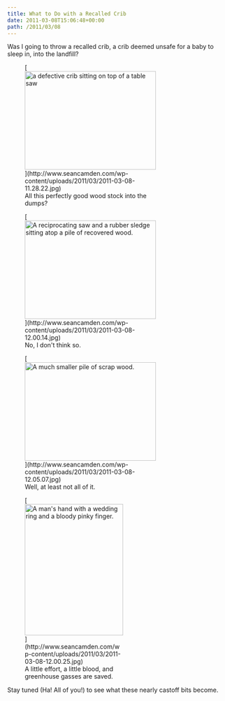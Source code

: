 ```yaml
---
title: What to Do with a Recalled Crib
date: 2011-03-08T15:06:48+00:00
path: /2011/03/08
---
```

Was I going to throw a recalled crib, a crib deemed unsafe for a baby to sleep in, into the landfill?
  
<figure id="attachment_334" style="width: 300px" class="wp-caption alignnone">[<img src="http://www.seancamden.com/wp-content/uploads/2011/03/2011-03-08-11.28.22-300x225.jpg" alt="a defective crib sitting on top of a table saw" title="Defective Crib" width="300" height="225" class="size-medium wp-image-334" srcset="http://seancamden.cosm/wp-content/uploads/2011/03/2011-03-08-11.28.22-300x225.jpg 300w, http://seancamden.cosm/wp-content/uploads/2011/03/2011-03-08-11.28.22-1024x768.jpg 1024w" sizes="(max-width: 300px) 100vw, 300px" />](http://www.seancamden.com/wp-content/uploads/2011/03/2011-03-08-11.28.22.jpg)<figcaption class="wp-caption-text">All this perfectly good wood stock into the dumps?</figcaption></figure>
  
<figure id="attachment_335" style="width: 300px" class="wp-caption alignnone">[<img src="http://www.seancamden.com/wp-content/uploads/2011/03/2011-03-08-12.00.14-300x225.jpg" alt="A reciprocating saw and a rubber sledge sitting atop a pile of recovered wood." title="Newly recovered wood stock" width="300" height="225" class="size-medium wp-image-335" srcset="http://seancamden.cosm/wp-content/uploads/2011/03/2011-03-08-12.00.14-300x225.jpg 300w, http://seancamden.cosm/wp-content/uploads/2011/03/2011-03-08-12.00.14-1024x768.jpg 1024w" sizes="(max-width: 300px) 100vw, 300px" />](http://www.seancamden.com/wp-content/uploads/2011/03/2011-03-08-12.00.14.jpg)<figcaption class="wp-caption-text">No, I don't think so.</figcaption></figure>
  
<figure id="attachment_336" style="width: 300px" class="wp-caption alignnone">[<img src="http://www.seancamden.com/wp-content/uploads/2011/03/2011-03-08-12.05.07-300x225.jpg" alt="A much smaller pile of scrap wood." title="Scrap wood" width="300" height="225" class="size-medium wp-image-336" srcset="http://seancamden.cosm/wp-content/uploads/2011/03/2011-03-08-12.05.07-300x225.jpg 300w, http://seancamden.cosm/wp-content/uploads/2011/03/2011-03-08-12.05.07-1024x768.jpg 1024w" sizes="(max-width: 300px) 100vw, 300px" />](http://www.seancamden.com/wp-content/uploads/2011/03/2011-03-08-12.05.07.jpg)<figcaption class="wp-caption-text">Well, at least not all of it.</figcaption></figure>
  
<figure id="attachment_337" style="width: 225px" class="wp-caption alignnone">[<img src="http://www.seancamden.com/wp-content/uploads/2011/03/2011-03-08-12.00.25-225x300.jpg" alt="A man&#039;s hand with a wedding ring and a bloody pinky finger." title="Bloody Pinky" width="225" height="300" class="size-medium wp-image-337" srcset="http://seancamden.cosm/wp-content/uploads/2011/03/2011-03-08-12.00.25-225x300.jpg 225w, http://seancamden.cosm/wp-content/uploads/2011/03/2011-03-08-12.00.25-768x1024.jpg 768w, http://seancamden.cosm/wp-content/uploads/2011/03/2011-03-08-12.00.25.jpg 1536w" sizes="(max-width: 225px) 100vw, 225px" />](http://www.seancamden.com/wp-content/uploads/2011/03/2011-03-08-12.00.25.jpg)<figcaption class="wp-caption-text">A little effort, a little blood, and greenhouse gasses are saved.</figcaption></figure>
  
Stay tuned (Ha! All of you!) to see what these nearly castoff bits become.